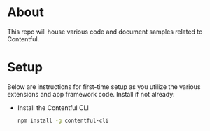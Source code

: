 # About

This repo will house various code and document samples related to Contentful.

# Setup

Below are instructions for first-time setup as you utilize the various extensions and app framework code. Install if not already:

- Install the Contentful CLI

    ```bash
    npm install -g contentful-cli
    ```
